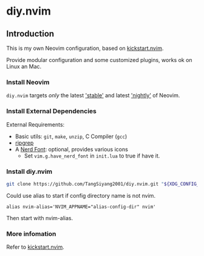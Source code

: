 # diy.nvim

## Introduction
This is my own Neovim configuration, based on [kickstart.nvim](https://github.com/nvim-lua/kickstart.nvim).

Provide modular configuration and some customized plugins, works ok on Linux an Mac.

### Install Neovim

`diy.nvim` targets *only* the latest
['stable'](https://github.com/neovim/neovim/releases/tag/stable) and latest
['nightly'](https://github.com/neovim/neovim/releases/tag/nightly) of Neovim.

### Install External Dependencies

External Requirements:
- Basic utils: `git`, `make`, `unzip`, C Compiler (`gcc`)
- [ripgrep](https://github.com/BurntSushi/ripgrep#installation)
- A [Nerd Font](https://www.nerdfonts.com/): optional, provides various icons
  - Set `vim.g.have_nerd_font` in `init.lua` to true if have it.

### Install diy.nvim
```sh
git clone https://github.com/TangSiyang2001/diy.nvim.git "${XDG_CONFIG_HOME:-$HOME/.config}"/nvim
```

Could use alias to start if config directory name is not nvim.
```
alias nvim-alias='NVIM_APPNAME="alias-config-dir" nvim'
```
Then start with nvim-alias.

### More infomation
Refer to [kickstart.nvim](https://github.com/nvim-lua/kickstart.nvim).

